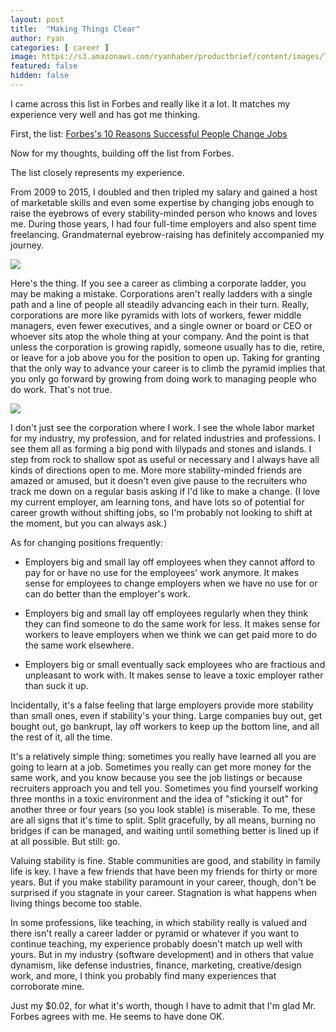 ```yaml
---
layout: post
title:  "Making Things Clear"
author: ryan
categories: [ career ]
image: https://s3.amazonaws.com/ryanhaber/productbrief/content/images/Types-of-Corporations.jpg
featured: false
hidden: false
---
```


I came across this list in Forbes and really like it a lot. It matches my experience very well and has got me thinking.

First, the list: [Forbes's 10 Reasons Successful People Change Jobs](http://www3.forbes.com/leadership/ten-reasons-successful-people-change-jobs-more-often/)

Now for my thoughts, building off the list from Forbes.

The list closely represents my experience.

From 2009 to 2015, I doubled and then tripled my salary and gained a host of marketable skills and even some expertise by changing jobs enough to raise the eyebrows of every stability-minded person who knows and loves me. During those years, I had four full-time employers and also spent time freelancing. Grandmaternal eyebrow-raising has definitely accompanied my journey.

<img class="center" src="https://s3.amazonaws.com/ryanhaber/productbrief/content/images/ladder.jpg">

Here's the thing. If you see a career as climbing a corporate ladder, you may be making a mistake. Corporations aren't really ladders with a single path and a line of people all steadily advancing each in their turn. Really, corporations are more like pyramids with lots of workers, fewer middle managers, even fewer executives, and a single owner or board or CEO or whoever sits atop the whole thing at your company. And the point is that unless the corporation is growing rapidly, someone usually has to die, retire, or leave for a job above you for the position to open up. Taking for granting that the only way to advance your career is to climb the pyramid implies that you only go forward by growing from doing work to managing people who do work. That's not true.

<img class="center" src="https://s3.amazonaws.com/ryanhaber/productbrief/content/images/lillypads.jpg"/>

I don't just see the corporation where I work. I see the whole labor market for my industry, my profession, and for related industries and professions. I see them all as forming a big pond with lilypads and stones and islands. I step from rock to shallow spot as useful or necessary and I always have all kinds of directions open to me. More more stability-minded friends are amazed or amused, but it doesn't even give pause to the recruiters who track me down on a regular basis asking if I'd like to make a change. (I love my current employer, am learning tons, and have lots so of potential for career growth without shifting jobs, so I'm probably not looking to shift at the moment, but you can always ask.)


As for changing positions frequently:

* Employers big and small lay off employees when they cannot afford to pay for or have no use for the employees' work anymore. It makes sense for employees to change employers when we have no use for or can do better than the employer's work.

* Employers big and small lay off employees regularly when they think they can find someone to do the same work for less. It makes sense for workers to leave employers when we think we can get paid more to do the same work elsewhere.

* Employers big or small eventually sack employees who are fractious and unpleasant to work with. It makes sense to leave a toxic employer rather than suck it up.

Incidentally, it's a false feeling that large employers provide more stability than small ones, even if stability's your thing. Large companies buy out, get bought out, go bankrupt, lay off workers to keep up the bottom line, and all the rest of it, all the time.

It's a relatively simple thing: sometimes you really have learned all you are going to learn at a job. Sometimes you really can get more money for the same work, and you know because you see the job listings or because recruiters approach you and tell you. Sometimes you find yourself working three months in a toxic environment and the idea of "sticking it out" for another three or four years (so you look stable) is miserable. To me, these are all signs that it's time to split. Split gracefully, by all means, burning no bridges if can be managed, and waiting until something better is lined up if at all possible. But still: go.

Valuing stability is fine. Stable communities are good, and stability in family life is key. I have a few friends that have been my friends for thirty or more years. But if you make stability paramount in your career, though, don't be surprised if you stagnate in your career. Stagnation is what happens when living things become too stable.

In some professions, like teaching, in which stability really is valued and there isn't really a career ladder or pyramid or whatever if you want to continue teaching, my experience probably doesn't match up well with yours. But in my industry (software development) and in others that value dynamism, like defense industries, finance, marketing, creative/design work, and more, I think you probably find many experiences that corroborate mine.

Just my $0.02, for what it's worth, though I have to admit that I'm glad Mr. Forbes agrees with me. He seems to have done OK.